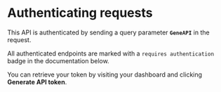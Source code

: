 # Authenticating requests

This API is authenticated by sending a query parameter **`GeneAPI`** in the request.

All authenticated endpoints are marked with a `requires authentication` badge in the documentation below.

You can retrieve your token by visiting your dashboard and clicking <b>Generate API token</b>.
